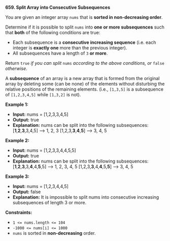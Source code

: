 **659.  Split Array into Consecutive Subsequences**


You are given an integer array  `nums`  that is  **sorted in non-decreasing order**.

Determine if it is possible to split  `nums`  into  **one or more subsequences**  such that  **both**  of the following conditions are true:

-   Each subsequence is a  **consecutive increasing sequence**  (i.e. each integer is  **exactly one**  more than the previous integer).
-   All subsequences have a length of  `3` **or more**.

Return  `true` _if you can split_ `nums` _according to the above conditions, or_ `false` _otherwise_.

A  **subsequence**  of an array is a new array that is formed from the original array by deleting some (can be none) of the elements without disturbing the relative positions of the remaining elements. (i.e.,  `[1,3,5]`  is a subsequence of  `[1,2,3,4,5]`  while  `[1,3,2]`  is not).

**Example 1:**

 - **Input:** nums = [1,2,3,3,4,5]
 -    **Output:** true
 -    **Explanation:** nums can be split into the following subsequences: [**1**,**2**,**3**,3,4,5] --> 1, 2, 3 [1,2,3,**3**,**4**,**5**] -->
   3, 4, 5

**Example 2:**

 - **Input:** nums = [1,2,3,3,4,4,5,5]
 -    **Output:** true
 -    **Explanation:** nums can be split into the following subsequences: [**1**,**2**,**3**,3,**4**,4,**5**,5] --> 1, 2, 3, 4, 5
   [1,2,3,**3**,4,**4**,5,**5**] --> 3, 4, 5

**Example 3:**

 - **Input:** nums = [1,2,3,4,4,5]
 -    **Output:** false
 -    **Explanation:** It is impossible to split nums into consecutive increasing subsequences of length 3 or more.

**Constraints:**

-   `1 <= nums.length <= 104`
-   `-1000 <= nums[i] <= 1000`
-   `nums`  is sorted in  **non-decreasing**  order.
